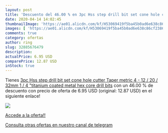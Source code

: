 ```yaml
---
layout: post
title: 'Descuento del 46.00 % en 3pc Hss step drill bit set cone hole cut'
date: 2020-04-14 14:02:45
thumbnailImage: 'https://ae01.alicdn.com/kf/H53069419f5ba45b0ad6e638c86cf23866/3pc-Hss-step-drill-bit-set-cone-hole-cutter-Taper-metric-4-12-20-32mm-1.jpg_350x350._SL200_.jpg'
images: [ 'https://ae01.alicdn.com/kf/H53069419f5ba45b0ad6e638c86cf23866/3pc-Hss-step-drill-bit-set-cone-hole-cutter-Taper-metric-4-12-20-32mm-1.jpg_350x350._SL200_.jpg' ]
comments: true
category: ofertas
author: ring
slug: 32885676479
description:
actualPrice: 6.95 USD
comparePrice: 12.87 USD
inStock: true
---
```


Tienes [3pc Hss step drill bit set cone hole cutter Taper metric 4 - 12 / 20 / 32mm 1 / 4 "titanium coated metal hex core drill bits](https://www.amazon.com/dp/32885676479/?tag=redken08-20) con un 46.00 % de descuento con precio de oferta de 6.95 USD (original: 12.87 USD) en el siguiente enlace!

[![](https://ae01.alicdn.com/kf/H53069419f5ba45b0ad6e638c86cf23866/3pc-Hss-step-drill-bit-set-cone-hole-cutter-Taper-metric-4-12-20-32mm-1.jpg_350x350._SL200_.jpg)](https://www.amazon.com/dp/32885676479/?tag=redken08-20)

[Accede a la oferta!!](https://www.amazon.com/dp/32885676479/?tag=redken08-20)

[Consulta otras ofertas en nuestro canal de telegram](https://t.me/s/ofertas25)
